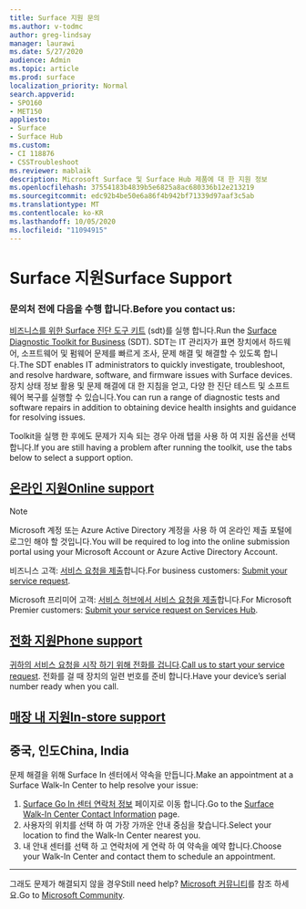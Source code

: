 ```yaml
---
title: Surface 지원 문의
ms.author: v-todmc
author: greg-lindsay
manager: laurawi
ms.date: 5/27/2020
audience: Admin
ms.topic: article
ms.prod: surface
localization_priority: Normal
search.appverid:
- SPO160
- MET150
appliesto:
- Surface
- Surface Hub
ms.custom:
- CI 118876
- CSSTroubleshoot
ms.reviewer: mablaik
description: Microsoft Surface 및 Surface Hub 제품에 대 한 지원 정보
ms.openlocfilehash: 37554183b4839b5e6825a8ac680336b12e213219
ms.sourcegitcommit: edc92b4be50e6a86f4b942bf71339d97aaf3c5ab
ms.translationtype: MT
ms.contentlocale: ko-KR
ms.lasthandoff: 10/05/2020
ms.locfileid: "11094915"
---
```

# <span data-ttu-id="5d306-103">Surface 지원</span><span class="sxs-lookup"><span data-stu-id="5d306-103">Surface Support</span></span>

### <span data-ttu-id="5d306-104">문의처 전에 다음을 수행 합니다.</span><span class="sxs-lookup"><span data-stu-id="5d306-104">Before you contact us:</span></span>  

<span data-ttu-id="5d306-105">[비즈니스를 위한 Surface 진단 도구 키트](https://docs.microsoft.com/surface/surface-diagnostic-toolkit-business) (sdt)를 실행 합니다.</span><span class="sxs-lookup"><span data-stu-id="5d306-105">Run the [Surface Diagnostic Toolkit for Business](https://docs.microsoft.com/surface/surface-diagnostic-toolkit-business) (SDT).</span></span> <span data-ttu-id="5d306-106">SDT는 IT 관리자가 표면 장치에서 하드웨어, 소프트웨어 및 펌웨어 문제를 빠르게 조사, 문제 해결 및 해결할 수 있도록 합니다.</span><span class="sxs-lookup"><span data-stu-id="5d306-106">The SDT enables IT administrators to quickly investigate, troubleshoot, and resolve hardware, software, and firmware issues with Surface devices.</span></span> <span data-ttu-id="5d306-107">장치 상태 정보 활용 및 문제 해결에 대 한 지침을 얻고, 다양 한 진단 테스트 및 소프트웨어 복구를 실행할 수 있습니다.</span><span class="sxs-lookup"><span data-stu-id="5d306-107">You can run a range of diagnostic tests and software repairs in addition to obtaining device health insights and guidance for resolving issues.</span></span> 

<span data-ttu-id="5d306-108">Toolkit을 실행 한 후에도 문제가 지속 되는 경우 아래 탭을 사용 하 여 지원 옵션을 선택 합니다.</span><span class="sxs-lookup"><span data-stu-id="5d306-108">If you are still having a problem after running the toolkit, use the tabs below to select a support option.</span></span>

## [<span data-ttu-id="5d306-109">온라인 지원</span><span class="sxs-lookup"><span data-stu-id="5d306-109">Online support</span></span>](#tab/online)

> [!NOTE]
> <span data-ttu-id="5d306-110">Microsoft 계정 또는 Azure Active Directory 계정을 사용 하 여 온라인 제출 포털에 로그인 해야 할 것입니다.</span><span class="sxs-lookup"><span data-stu-id="5d306-110">You will be required to log into the online submission portal using your Microsoft Account or Azure Active Directory Account.</span></span>  

<span data-ttu-id="5d306-111">비즈니스 고객: [서비스 요청을 제출](https://support.serviceshub.microsoft.com/supportforbusiness/create?sapId=d383b26c-f150-6220-8f1b-e8aa325d9727)합니다.</span><span class="sxs-lookup"><span data-stu-id="5d306-111">For business customers: [Submit your service request](https://support.serviceshub.microsoft.com/supportforbusiness/create?sapId=d383b26c-f150-6220-8f1b-e8aa325d9727).</span></span> 

<span data-ttu-id="5d306-112">Microsoft 프리미어 고객: [서비스 허브에서 서비스 요청을 제출](https://serviceshub.microsoft.com/support/contactsupport)합니다.</span><span class="sxs-lookup"><span data-stu-id="5d306-112">For Microsoft Premier customers: [Submit your service request on Services Hub](https://serviceshub.microsoft.com/support/contactsupport).</span></span> 

 
## [<span data-ttu-id="5d306-113">전화 지원</span><span class="sxs-lookup"><span data-stu-id="5d306-113">Phone support</span></span>](#tab/phone)

<span data-ttu-id="5d306-114">[귀하의 서비스 요청을 시작 하기 위해 전화를 겁니다](https://support.microsoft.com/help/4051701/global-customer-service-phone-numbers).</span><span class="sxs-lookup"><span data-stu-id="5d306-114">[Call us to start your service request](https://support.microsoft.com/help/4051701/global-customer-service-phone-numbers).</span></span> <span data-ttu-id="5d306-115">전화를 걸 때 장치의 일련 번호를 준비 합니다.</span><span class="sxs-lookup"><span data-stu-id="5d306-115">Have your device’s serial number ready when you call.</span></span> 

## [<span data-ttu-id="5d306-116">매장 내 지원</span><span class="sxs-lookup"><span data-stu-id="5d306-116">In-store support</span></span>](#tab/instore)

## <span data-ttu-id="5d306-117">중국, 인도</span><span class="sxs-lookup"><span data-stu-id="5d306-117">China, India</span></span>

<span data-ttu-id="5d306-118">문제 해결을 위해 Surface In 센터에서 약속을 만듭니다.</span><span class="sxs-lookup"><span data-stu-id="5d306-118">Make an appointment at a Surface Walk-In Center to help resolve your issue:</span></span>

1. <span data-ttu-id="5d306-119">[Surface Go In 센터 연락처 정보](https://support.microsoft.com/help/4498593/find-surface-walk-in-center-contact-information) 페이지로 이동 합니다.</span><span class="sxs-lookup"><span data-stu-id="5d306-119">Go to the [Surface Walk-In Center Contact Information](https://support.microsoft.com/help/4498593/find-surface-walk-in-center-contact-information) page.</span></span> 
2. <span data-ttu-id="5d306-120">사용자의 위치를 선택 하 여 가장 가까운 안내 중심을 찾습니다.</span><span class="sxs-lookup"><span data-stu-id="5d306-120">Select your location to find the Walk-In Center nearest you.</span></span>  
3. <span data-ttu-id="5d306-121">내 안내 센터를 선택 하 고 연락처에 게 연락 하 여 약속을 예약 합니다.</span><span class="sxs-lookup"><span data-stu-id="5d306-121">Choose your Walk-In Center and contact them to schedule an appointment.</span></span>


---

<span data-ttu-id="5d306-122">그래도 문제가 해결되지 않을 경우</span><span class="sxs-lookup"><span data-stu-id="5d306-122">Still need help?</span></span> <span data-ttu-id="5d306-123">[Microsoft 커뮤니티](https://answers.microsoft.com/)를 참조 하세요.</span><span class="sxs-lookup"><span data-stu-id="5d306-123">Go to [Microsoft Community](https://answers.microsoft.com/).</span></span>
